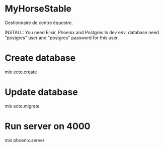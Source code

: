 # MyHorseStable
Gestionnaire de centre équestre.

INSTALL:
You need Elixir, Phoenix and Postgres
Is dev env, database need "postgres" user and "postgres" password for this user.
# Create database
mix ecto.create
# Update database
mix ecto.migrate
# Run server on 4000
mix phoenix.server

